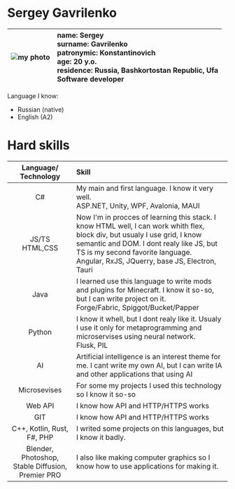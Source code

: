 # Sergey Gavrilenko
| ![my photo](https://sun9-70.userapi.com/impg/Si16oV0MvNY93ZXXokz6v32pJsgEbALtZIabkw/ktI0aFFdz6w.jpg?size=200x267&quality=95&sign=47fa93534137ce8bc7cb5f59c47ffeed&c_uniq_tag=zYpyc91XVVh7vN60_uzvXuoSc0hofU1kIRm7iaLEClk&type=album) | name:  Sergey <br/> surname:  Gavrilenko <br/> patronymic:  Konstantinovich <br/> age: 20 y.o. <br/> residence: Russia, Bashkortostan Republic, Ufa <br/> Software developer |
| --- | :--- |

Language I know: 
- Russian (native)
- English (A2)

# Hard skills
| Language/<br/>Technology | Skill |
| :---: | :--- |
| C# | My main and first language. I know it very well. <br/> ASP.NET, Unity, WPF, Avalonia, MAUI |
| JS/TS<br/>HTML,CSS | Now I'm in procces of learning this stack. I know HTML well, I can work whith flex, block div, but usualy I use grid, I know semantic and DOM. I dont realy like JS, but TS is my second favorite language. <br/> Angular, RxJS, JQuerry, base JS, Electron, Tauri |
| Java | I learned use this language to write mods and plugins for Minecraft. I know it so-so, but I can write project on it. <br/> Forge/Fabric, Spiggot/Bucket/Papper |
| Python | I know it whell, but I dont realy like it. Usualy I use it only for metaprogramming and microservises using neural network. <br/> Flusk, PIL |
| AI | Artificial intelligence is an interest theme for me. I cant write my own AI, but I can write IA and other applications that using AI |
| Microsevises | For some my projects I used this technology so I know it so-so |
| Web API | I know how API and HTTP/HTTPS works |
| GIT | I know how API and HTTP/HTTPS works |
| C++, Kotlin, Rust, F#, PHP | I writed some projects on this languages, but I know it badly. |
| Blender, Photoshop, Stable Diffusion, Premier PRO | I also like making computer graphics so I know how to use applications for making it. |
